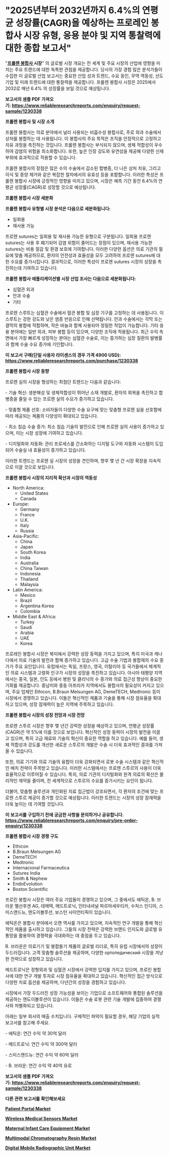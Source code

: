 <p><h1>"2025년부터 2032년까지 6.4%의 연평균 성장률(CAGR)을 예상하는 프로레인 봉합사 시장 유형, 응용 분야 및 지역 통찰력에 대한 종합 보고서"</h1></p><p>"<strong><a href="https://www.reliableresearchreports.com/prolene-suture-r1230338?utm_campaign=106&utm_medium=7&utm_source=Github&utm_content=ia&utm_term=15012025&utm_id=prolene-suture">프롤렌 봉합사&nbsp;</a></strong><strong>시장</strong>" 의 글로벌 시장 개요는 전 세계 및 주요 시장의 산업에 영향을 미치는 주요 트렌드에 대한 독특한 관점을 제공합니다. 당사의 가장 경험 많은 분석가들이 수집한 이 글로벌 산업 보고서는 중요한 산업 성과 트렌드, 수요 동인, 무역 역동성, 선도 기업 및 미래 트렌드에 대한 통찰력을 제공합니다. 프롤렌 봉합사 시장은 2025에서 2032로 매년 6.4% 의 성장률을 보일 것으로 예상됩니다.&nbsp;</p>
<p><strong>보고서의 샘플 PDF 가져오기:&nbsp;<a href="https://www.reliableresearchreports.com/enquiry/request-sample/1230338?utm_campaign=106&utm_medium=7&utm_source=Github&utm_content=ia&utm_term=15012025&utm_id=prolene-suture">https://www.reliableresearchreports.com/enquiry/request-sample/1230338</a></strong></p>
<p><strong>프롤렌 봉합사 및 시장 소개</strong></p>
<p><p>프롤렌 봉합사는 의료 분야에서 널리 사용되는 비흡수성 봉합사로, 주로 외과 수술에서 상처를 봉합하는 데 사용됩니다. 이 봉합사의 주요 목적은 조직을 안정적으로 고정하고 치유 과정을 촉진하는 것입니다. 프롤렌 봉합사는 부식되지 않으며, 생체 적합성이 우수하여 감염의 위험을 최소화합니다. 또한, 높은 인장 강도와 유연성을 제공해 다양한 신체 부위에 효과적으로 적용할 수 있습니다. </p><p>프롤렌 봉합사의 장점은 많은 수의 수술에서 감소된 합병증, 더 나은 상처 치유, 그리고 이식 및 종양 제거와 같은 복잡한 절차에서의 유효성 등을 포함합니다. 이러한 특성은 프롤렌 봉합사 시장에 긍정적인 영향을 미치고 있으며, 시장은 예측 기간 동안 6.4%의 연평균 성장률(CAGR)로 성장할 것으로 예상됩니다.</p></p>
<p><strong>프롤렌 봉합사 시장 세분화</strong></p>
<p><strong>프롤렌 봉합사 유형별 시장 분석은 다음으로 세분화됩니다:</strong></p>
<p><ul><li>일회용</li><li>재사용 가능</li></ul></p>
<p><p>프로렌 sutures는 일회용 및 재사용 가능한 유형으로 구분됩니다. 일회용 프로렌 sutures는 사용 후 폐기되어 감염 위험이 줄어드는 장점이 있으며, 재사용 가능한 sutures는 비용 절감 및 환경 보호에 기여합니다. 이러한 다양한 옵션은 의료 기관의 필요에 맞춤 제공하므로, 환자의 안전성과 효율성을 모두 고려하여 프로렌 sutures에 대한 수요를 증가시킵니다. 결과적으로, 이러한 특성이 프로렌 sutures 시장의 성장을 촉진하는데 기여하고 있습니다.</p></p>
<p><strong>프롤렌 봉합사 애플리케이션별 시장 산업 조사는 다음으로 세분화됩니다:</strong></p>
<p><ul><li>심혈관 외과</li><li>안과 수술</li><li>기타</li></ul></p>
<p><p>프로렌 스루트는 심혈관 수술에서 혈관 봉합 및 심장 기구를 고정하는 데 사용됩니다. 이 스루트는 강한 강도와 낮은 염증 반응으로 인해 선택됩니다. 안과 수술에서는 각막 또는 결막의 봉합에 적합하며, 작은 바늘과 함께 사용되어 정밀한 작업이 가능합니다. 기타 응용 분야에는 일반 외과, 피부 봉합 등이 있으며, 다양한 조직에 적용됩니다. 최근 수익 측면에서 가장 빠르게 성장하는 분야는 심혈관 수술로, 이는 증가하는 심장 질환의 발병률과 함께 수술 수요 증가에 기인합니다.</p></p>
<p><strong>이 보고서 구매(단일 사용자 라이센스의 경우 가격 4900 USD): <a href="https://www.reliableresearchreports.com/purchase/1230338?utm_campaign=106&utm_medium=7&utm_source=Github&utm_content=ia&utm_term=15012025&utm_id=prolene-suture">https://www.reliableresearchreports.com/purchase/1230338</a></strong></p>
<p><strong>프롤렌 봉합사 시장 동향</strong></p>
<p><p>프로렌 실의 시장을 형성하는 최첨단 트렌드는 다음과 같습니다:</p><p>- 기술 혁신: 생분해성 및 생체적합성이 뛰어난 소재 개발로, 환자의 회복을 촉진하고 합병증을 줄일 수 있는 프로렌 실의 수요가 증가하고 있습니다.</p><p>  </p><p>- 맞춤형 제품 선호: 소비자들이 다양한 수술 요구에 맞는 맞춤형 프로렌 실을 선호함에 따라 제공되는 제품의 다양성이 확대되고 있습니다.</p><p>- 최소 침습 수술 증가: 최소 침습 기술의 발전으로 인해 프로렌 실의 사용이 증가하고 있으며, 이는 시장 성장에 기여하고 있습니다.</p><p>- 디지털화와 자동화: 관리 프로세스를 간소화하는 디지털 도구와 자동화 시스템이 도입되어 수술실 내 효율성이 증가하고 있습니다.</p><p>이러한 트렌드는 프로렌 실 시장의 성장을 견인하며, 향후 몇 년 간 시장 확장을 지속적으로 이끌 것으로 보입니다.</p></p>
<p><strong>프롤렌 봉합사 시장의 지리적 확산과 시장의 역동성</strong></p>
<p><ul>
    <li>
        North America:
        <ul>
            <li>United States</li>
            <li>Canada</li>
        </ul>
    </li>
    <li>
        Europe:
        <ul>
            <li>Germany</li>
            <li>France</li>
            <li>U.K.</li>
            <li>Italy</li>
            <li>Russia</li>
        </ul>
    </li>
    <li>
        Asia-Pacific:
        <ul>
            <li>China</li>
            <li>Japan</li>
            <li>South Korea</li>
            <li>India</li>
            <li>Australia</li>
            <li>China Taiwan</li>
            <li>Indonesia</li>
            <li>Thailand</li>
            <li>Malaysia</li>
        </ul>
    </li>
    <li>
        Latin America:
        <ul>
            <li>Mexico</li>
            <li>Brazil</li>
            <li>Argentina Korea</li>
            <li>Colombia</li>
        </ul>
    </li>
    <li>
        Middle East & Africa:
        <ul>
            <li>Turkey</li>
            <li>Saudi</li>
            <li>Arabia</li>
            <li>UAE</li>
            <li>Korea</li>
        </ul>
    </li>
    </ul></p>
<p><p>프로레인 봉합사 시장은 북미에서 강력한 성장 동력을 가지고 있으며, 특히 미국과 캐나다에서 의료 기술의 발전과 함께 증가하고 있습니다. 고급 수술 기법과 봉합재의 수요 증가가 주요 요인입니다. 유럽에서는 독일, 프랑스, 영국, 이탈리아 등 국가들에서 체계적인 의료 시스템과 고령화 인구가 시장의 성장을 촉진하고 있습니다. 아시아 태평양 지역에서는 중국, 일본, 인도 등에서 병원 및 클리닉의 수 증가와 의료 접근성 향상이 중요한 기회를 제공합니다. 중남미와 중동 아프리카 지역에서도 봉합사의 필요성이 커지고 있으며, 주요 업체인 Ethicon, B.Braun Melsungen AG, DemeTECH, Medtronic 등이 시장에서 경쟁하고 있습니다. 이들은 혁신적인 제품과 기술을 통해 시장 점유율을 확대하고 있으며, 성장 잠재력이 높은 지역에 주목하고 있습니다.</p></p>
<p><strong>프롤렌 봉합사 시장의 성장 전망과 시장 전망</strong></p>
<p><p>프로렌 스투르 시장은 향후 몇 년간 강력한 성장을 예상하고 있으며, 연평균 성장률(CAGR)은 약 5%에 이를 것으로 보입니다. 혁신적인 성장 동력이 시장의 발전을 이끌고 있으며, 특히 고급 재료와 기술의 혁신이 중요한 역할을 하고 있습니다. 예를 들어, 생체 적합성과 강도를 개선한 새로운 스투르의 개발은 수술 시 더욱 효과적인 결과를 가져올 수 있습니다.</p><p>또한, 의료 기기와 의료 기술의 융합이 더욱 강화되면서 로봇 수술 시스템과 같은 혁신적인 배치 전략이 주목받고 있습니다. 이러한 시스템에서는 프로렌 스투르의 사용이 더욱 효율적으로 이루어질 수 있습니다. 특히, 의료 기관의 디지털화와 원격 의료의 확산은 물리적인 제약을 줄이며, 전 세계적으로 스투르의 수요를 증가시키는 요인이 됩니다.</p><p>더불어, 맞춤형 솔루션과 개인화된 치료 접근법이 강조되면서, 각 환자의 조건에 맞는 프로렌 스투르 제공이 증가할 것으로 예상됩니다. 이러한 트렌드는 시장의 성장 잠재력을 더욱 높이는 데 기여할 것입니다.</p></p>
<p><strong>이 보고서를 구입하기 전에 궁금한 사항을 문의하거나 공유합니다. <a href="https://www.reliableresearchreports.com/enquiry/pre-order-enquiry/1230338?utm_campaign=106&utm_medium=7&utm_source=Github&utm_content=ia&utm_term=15012025&utm_id=prolene-suture">https://www.reliableresearchreports.com/enquiry/pre-order-enquiry/1230338</a></strong></p>
<p><strong>프롤렌 봉합사 시장 경쟁 구도</strong></p>
<p><ul><li>Ethicon</li><li>B.Braun Melsungen AG</li><li>DemeTECH</li><li>Medtronic</li><li>Internacional Farmaceutica</li><li>Sutures India</li><li>Smith & Nephew</li><li>EndoEvolution</li><li>Boston Scientific</li></ul></p>
<p><p>프로린 봉합사 시장은 여러 주요 기업들이 경쟁하고 있으며, 그 중에서도 에틱온, B. 브라운 멜선후겐 AG, 데메텍, 메드트로닉, 인터내셔널 파르마세우티카, 수처스 인디아, 스미스앤드뉴, 엔도이볼루션, 보스턴 사이언티픽이 있습니다. </p><p>에틱온은 봉합사 분야에서 오랜 역사를 가지고 있으며, 지속적인 연구 개발을 통해 혁신적인 제품을 출시하고 있습니다. 그들의 시장 전략은 강력한 브랜드 인지도와 글로벌 유통망을 활용하여 경쟁력을 극대화하는 데 중점을 두고 있습니다. </p><p>B. 브라운은 의료기기 및 봉합돌기 제품의 글로벌 리더로, 특히 유럽 시장에서의 성장이 두드러집니다. 고객 맞춤형 솔루션을 제공하며, 다양한 ортопедический 시장을 겨냥한 전략으로 성장하고 있습니다.</p><p>메드트로닉은 정형외과 및 심혈관 시장에서 강력한 입지를 가지고 있으며, 프로린 봉합사에 대한 연구 개발 투자로 시장 점유율을 확대하고 있습니다. 혁신적인 접근 방식으로 다양한 치료 옵션을 제공하며, 다년간의 성장을 경험하고 있습니다.</p><p>시장에서 가장 두드러진 성장 가능성을 보이는 기업으로 소프트웨어와 통합된 솔루션을 제공하는 엔도이볼루션이 있습니다. 이들은 수술 로봇 관련 기술 개발에 집중하여 경쟁사와 차별화되고 있습니다.</p><p>아래는 일부 회사의 매출 수치입니다. 구체적인 파악이 필요할 경우, 해당 기업의 실적 보고서를 참고해 주세요.</p><p>- 에틱온: 연간 수익 약 30억 달러</p><p>- 메드트로닉: 연간 수익 약 300억 달러</p><p>- 스미스앤드뉴: 연간 수익 약 60억 달러</p><p>- B. 브라운: 연간 수익 약 40억 유로</p></p>
<p><strong>보고서의 샘플 PDF 가져오기:&nbsp;<a href="https://www.reliableresearchreports.com/enquiry/request-sample/1230338?utm_campaign=106&utm_medium=7&utm_source=Github&utm_content=ia&utm_term=15012025&utm_id=prolene-suture">https://www.reliableresearchreports.com/enquiry/request-sample/1230338</a></strong></p>
<p><strong></strong></p>
<p><strong></strong></p>
<p><strong></strong></p>
<p><strong></strong></p>
<p><strong>다른 관련 보고서를 확인해보세요</strong></p>
<p><strong><p><a href="https://github.com/julyju69/Market-Research-Report-List-5/blob/main/patient-portal-market.md?utm_campaign=106&utm_medium=7&utm_source=Github&utm_content=ia&utm_term=15012025&utm_id=prolene-suture">Patient Portal Market</a></p><p><a href="https://github.com/nathandecarvalho/Market-Research-Report-List-5/blob/main/wireless-medical-sensors-market.md?utm_campaign=106&utm_medium=7&utm_source=Github&utm_content=ia&utm_term=15012025&utm_id=prolene-suture">Wireless Medical Sensors Market</a></p><p><a href="https://github.com/ParvinKhatun77/Market-Research-Report-List-1/blob/main/maternal-infant-care-equipment-market.md?utm_campaign=106&utm_medium=7&utm_source=Github&utm_content=ia&utm_term=15012025&utm_id=prolene-suture">Maternal Infant Care Equipment Market</a></p><p><a href="https://github.com/DixieGrimes/Market-Research-Report-List-1/blob/main/multimodal-chromatography-resin-market.md?utm_campaign=106&utm_medium=7&utm_source=Github&utm_content=ia&utm_term=15012025&utm_id=prolene-suture">Multimodal Chromatography Resin Market</a></p><p><a href="https://github.com/abbislposival/Market-Research-Report-List-1/blob/main/digital-mobile-radiographic-unit-market.md?utm_campaign=106&utm_medium=7&utm_source=Github&utm_content=ia&utm_term=15012025&utm_id=prolene-suture">Digital Mobile Radiographic Unit Market</a></p></strong></p>
<p></p>